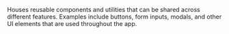 Houses reusable components and utilities that can be shared across different features. Examples include buttons, form inputs, modals, and other UI elements that are used throughout the app.
